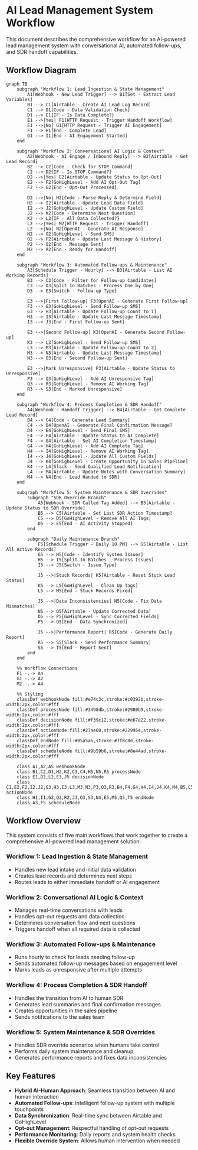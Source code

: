 # AI Lead Management System Workflow

This document describes the comprehensive workflow for an AI-powered lead management system with conversational AI, automated follow-ups, and SDR handoff capabilities.

## Workflow Diagram

```mermaid
graph TB
    subgraph "Workflow 1: Lead Ingestion & State Management"
        A1[Webhook - New Lead Trigger] --> B1[Set - Extract Lead Variables]
        B1 --> C1[Airtable - Create AI Lead Log Record]
        C1 --> D1[Code - Data Validation Check]
        D1 --> E1{IF - Is Data Complete?}
        E1 -->|Yes| F1[HTTP Request - Trigger Handoff Workflow]
        E1 -->|No| G1[HTTP Request - Trigger AI Engagement]
        F1 --> H1[End - Complete Lead]
        G1 --> I1[End - AI Engagement Started]
    end

    subgraph "Workflow 2: Conversational AI Logic & Context"
        A2[Webhook - AI Engage / Inbound Reply] --> B2[Airtable - Get Lead Record]
        B2 --> C2[Code - Check for STOP Command]
        C2 --> D2{IF - Is STOP Command?}
        D2 -->|Yes| E2[Airtable - Update Status to Opt-Out]
        E2 --> F2[GoHighLevel - Add AI Opt-Out Tag]
        F2 --> G2[End - Opt-Out Processed]
        
        D2 -->|No| H2[Code - Parse Reply & Determine Field]
        H2 --> I2[Airtable - Update Lead Data Field]
        I2 --> J2[GoHighLevel - Update Custom Field]
        J2 --> K2[Code - Determine Next Question]
        K2 --> L2{IF - All Data Collected?}
        L2 -->|Yes| M2[HTTP Request - Trigger Handoff]
        L2 -->|No| N2[OpenAI - Generate AI Response]
        N2 --> O2[GoHighLevel - Send SMS]
        O2 --> P2[Airtable - Update Last Message & History]
        P2 --> Q2[End - Message Sent]
        M2 --> R2[End - Ready for Handoff]
    end

    subgraph "Workflow 3: Automated Follow-ups & Maintenance"
        A3[Schedule Trigger - Hourly] --> B3[Airtable - List AI Working Records]
        B3 --> C3[Code - Filter for Follow-up Candidates]
        C3 --> D3[Split In Batches - Process One by One]
        D3 --> E3{Switch - Follow-up Type}
        
        E3 -->|First Follow-up| F3[OpenAI - Generate First Follow-up]
        F3 --> G3[GoHighLevel - Send Follow-up SMS]
        G3 --> H3[Airtable - Update Follow-up Count to 1]
        H3 --> I3[Airtable - Update Last Message Timestamp]
        I3 --> J3[End - First Follow-up Sent]
        
        E3 -->|Second Follow-up| K3[OpenAI - Generate Second Follow-up]
        K3 --> L3[GoHighLevel - Send Follow-up SMS]
        L3 --> M3[Airtable - Update Follow-up Count to 2]
        M3 --> N3[Airtable - Update Last Message Timestamp]
        N3 --> O3[End - Second Follow-up Sent]
        
        E3 -->|Mark Unresponsive| P3[Airtable - Update Status to Unresponsive]
        P3 --> Q3[GoHighLevel - Add AI Unresponsive Tag]
        Q3 --> R3[GoHighLevel - Remove AI Working Tag]
        R3 --> S3[End - Marked Unresponsive]
    end

    subgraph "Workflow 4: Process Completion & SDR Handoff"
        A4[Webhook - Handoff Trigger] --> B4[Airtable - Get Complete Lead Record]
        B4 --> C4[Code - Generate Lead Summary]
        C4 --> D4[OpenAI - Generate Final Confirmation Message]
        D4 --> E4[GoHighLevel - Send Final SMS]
        E4 --> F4[Airtable - Update Status to AI Complete]
        F4 --> G4[Airtable - Set AI Completion Timestamp]
        G4 --> H4[GoHighLevel - Add AI Complete Tag]
        H4 --> I4[GoHighLevel - Remove AI Working Tag]
        I4 --> J4[GoHighLevel - Update All Custom Fields]
        J4 --> K4[GoHighLevel - Create Opportunity in Sales Pipeline]
        K4 --> L4[Slack - Send Qualified Lead Notification]
        L4 --> M4[Airtable - Update Notes with Conversation Summary]
        M4 --> N4[End - Lead Handed to SDR]
    end

    subgraph "Workflow 5: System Maintenance & SDR Overrides"
        subgraph "SDR Override Branch"
            A5[Webhook - SDR Called Tag Added] --> B5[Airtable - Update Status to SDR Override]
            B5 --> C5[Airtable - Set Last SDR Action Timestamp]
            C5 --> D5[GoHighLevel - Remove All AI Tags]
            D5 --> E5[End - AI Activity Stopped]
        end
        
        subgraph "Daily Maintenance Branch"
            F5[Schedule Trigger - Daily 10 PM] --> G5[Airtable - List All Active Records]
            G5 --> H5[Code - Identify System Issues]
            H5 --> I5[Split In Batches - Process Issues]
            I5 --> J5{Switch - Issue Type}
            
            J5 -->|Stuck Records| K5[Airtable - Reset Stuck Lead Status]
            K5 --> L5[GoHighLevel - Clean Up Tags]
            L5 --> M5[End - Stuck Records Fixed]
            
            J5 -->|Data Inconsistencies| N5[Code - Fix Data Mismatches]
            N5 --> O5[Airtable - Update Corrected Data]
            O5 --> P5[GoHighLevel - Sync Corrected Fields]
            P5 --> Q5[End - Data Synchronized]
            
            J5 -->|Performance Report| R5[Code - Generate Daily Report]
            R5 --> S5[Slack - Send Performance Summary]
            S5 --> T5[End - Report Sent]
        end
    end

    %% Workflow Connections
    F1 -.-> A4
    G1 -.-> A2
    M2 -.-> A4
    
    %% Styling
    classDef webhookNode fill:#e74c3c,stroke:#c0392b,stroke-width:2px,color:#fff
    classDef processNode fill:#3498db,stroke:#2980b9,stroke-width:2px,color:#fff
    classDef decisionNode fill:#f39c12,stroke:#e67e22,stroke-width:2px,color:#fff
    classDef actionNode fill:#27ae60,stroke:#229954,stroke-width:2px,color:#fff
    classDef endNode fill:#95a5a6,stroke:#7f8c8d,stroke-width:2px,color:#fff
    classDef scheduleNode fill:#9b59b6,stroke:#8e44ad,stroke-width:2px,color:#fff
    
    class A1,A2,A5 webhookNode
    class B1,C2,D1,H2,K2,C3,C4,H5,N5,R5 processNode
    class E1,D2,L2,E3,J5 decisionNode
    class C1,E2,F2,I2,J2,G3,H3,I3,L3,M3,N3,P3,Q3,R3,B4,F4,G4,H4,I4,J4,K4,M4,B5,C5,D5,K5,L5,O5,P5 actionNode
    class H1,I1,G2,Q2,R2,J3,O3,S3,N4,E5,M5,Q5,T5 endNode
    class A3,F5 scheduleNode
```

## Workflow Overview

This system consists of five main workflows that work together to create a comprehensive AI-powered lead management solution:

### Workflow 1: Lead Ingestion & State Management
- Handles new lead intake and initial data validation
- Creates lead records and determines next steps
- Routes leads to either immediate handoff or AI engagement

### Workflow 2: Conversational AI Logic & Context
- Manages real-time conversations with leads
- Handles opt-out requests and data collection
- Determines conversation flow and next questions
- Triggers handoff when all required data is collected

### Workflow 3: Automated Follow-ups & Maintenance
- Runs hourly to check for leads needing follow-up
- Sends automated follow-up messages based on engagement level
- Marks leads as unresponsive after multiple attempts

### Workflow 4: Process Completion & SDR Handoff
- Handles the transition from AI to human SDR
- Generates lead summaries and final confirmation messages
- Creates opportunities in the sales pipeline
- Sends notifications to the sales team

### Workflow 5: System Maintenance & SDR Overrides
- Handles SDR override scenarios when humans take control
- Performs daily system maintenance and cleanup
- Generates performance reports and fixes data inconsistencies

## Key Features

- **Hybrid AI-Human Approach**: Seamless transition between AI and human interaction
- **Automated Follow-ups**: Intelligent follow-up system with multiple touchpoints
- **Data Synchronization**: Real-time sync between Airtable and GoHighLevel
- **Opt-out Management**: Respectful handling of opt-out requests
- **Performance Monitoring**: Daily reports and system health checks
- **Flexible Override System**: Allows human intervention when needed 